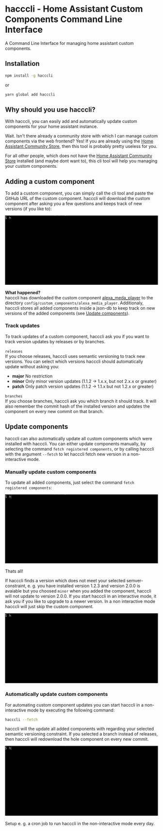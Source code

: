 # hacccli - Home Assistant Custom Components Command Line Interface
A Command Line Interface for managing home assistant custom components.

## Installation
```sh
npm install -g hacccli
```

or
```sh
yarn global add hacccli
```
## Why should you use hacccli?
With hacccli, you can easily add and automatically update custom components for your home assistant instance.

Wait. Isn't there already a community store with which I can manage custom components via the web frontend? Yes! If you are already using the [Home Assistant Community Store](https://hacs.xyz/), then this tool is probably pretty useless for you.

For all other people, which does not have the [Home Assistant Community Store](https://hacs.xyz/) installed (and maybe dont want to), this cli tool will help you managing your custom components.

## Adding a custom component
To add a custom component, you can simply call the cli tool and paste the GitHub URL of the custom component. hacccli will download the custom component after asking you a few questions and keeps track of new versions (if you like to):

![add-component.gif](/dist/add-component.gif)

**What happened?**   
hacccli has downloaded the custom component [alexa_meda_player](https://github.com/custom-components/alexa_media_player) to the directory `config/custom_components/alexa_media_player`. Additionaly, hacccli stores all added components inside a json-db to keep track on new versions of the added components (see [Update components](#update-components)).

### Track updates
To track updates of a custom component, hacccli ask you if you want to track version updates by releases or by branches.   

`releases`   
If you choose releases, hacccli uses semantic versioning to track new versions. You can select which versions hacccli should automatically update without asking you:
* **major** No restriction
* **minor** Only minor version updates (1.1.2 -> 1.x.x, but not 2.x.x or greater)
* **patch** Only patch version updates (1.1.2 -> 1.1.x but not 1.2.x or greater)

`branches`   
If you choose branches, hacccli ask you which branch it should track. It will also remember the commit hash of the installed version and updates the component on every new commit on that branch.

## Update components
hacccli can also automatically update all custom components which were installed with hacccli. You can either update components manually, by selecting the command `fetch registered components`, or by calling hacccli with the argument `--fetch` to let hacccli fetch new version in a non-interactive mode.

### Manually update custom components
To update all added components, just select the command `fetch registered components`:

![update-component.gif](/dist/update-component.gif)

Thats all!

If hacccli finds a version which does not meet your selected semver-constraint, e. g. you have installed version 1.2.3 and version 2.0.0 is avaiable but you choosed `minor` when you added the component, hacccli will not update to version 2.0.0. If you start hacccli in an interactive mode, it ask you if you like to upgrade to a newer version. In a non interactive mode hacccli will just skip the custom component.

![update-component-conflict-interactive.gif](/dist/update-component-conflict-interactive.gif)

### Automatically update custom components
For automating custom component updates you can start hacccli in a non-interactive mode by executing the following command:
```sh
hacccli --fetch
```

hacccli will the update all added components with regarding your selected semantic versioning constraint. If you selected a branch instead of releases, then hacccli will redownload the hole component on every new commit.

![update-component-non-interactive.gif](/dist/update-component-non-interactive.gif)

Setup e. g. a cron job to run hacccli in the non-interactive mode every day.
